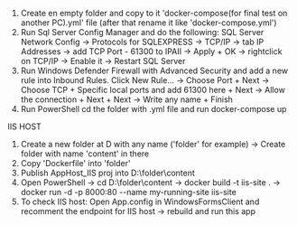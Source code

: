 1) Create en empty folder and copy to it 'docker-compose(for final test on another PC).yml' file (after that rename it like 'docker-compose.yml')
2) Run Sql Server Config Manager and do the following: SQL Server Network Config -> Protocols for SQLEXPRESS -> TCP/IP -> tab IP Addresses -> add TCP Port - 61300 to IPAII -> Apply + OK -> rightclick on TCP/IP -> Enable it -> Restart SQL Server
3) Run Windows Defender Firewall with Advanced Security and add a new rule into Inbound Rules. Click New Rule... -> Choose Port + Next -> Choose TCP + Specific local ports and add 61300 here + Next -> Allow the connection + Next + Next -> Write any name + Finish
4) Run PowerShell cd the folder with .yml file and run docker-compose up


IIS HOST
1) Create a new folder at D with any name ('folder' for example) -> Create folder with name 'content' in there
2) Copy 'Dockerfile' into 'folder'
3) Publish AppHost_IIS proj into D:\folder\content
4) Open PowerShell -> cd D:\folder\content -> docker build -t iis-site . -> docker run -d -p 8000:80 --name my-running-site iis-site
5) To check IIS host: Open App.config in WindowsFormsClient and recomment the endpoint for IIS host -> rebuild and run this app

